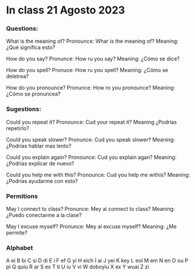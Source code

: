 # In class 21 Agosto 2023

### Questions:

What is the meaning of? 
Pronounce: 
Whar is the meaning of?
Meaning:
¿Qué significa esto?

How do you say?
Pronunce:
How ru you say?
Meaning:
¿Cómo se dice?

How do you spell?
Pronuce:
How ru you spell?
Meaning:
¿Cómo se deletrea?

How do you pronounce?
Pronunce:
How ro you pronounce?
Meaning:
¿Cómo se pronuncea?

### Sugestions:

Could you repeat it?
Pronounce:
Cud your repeat it?
Meaning
¿Podrías repetirlo?

Could you speak slower?
Pronunce:
Cud you speak slower?
Meaning:
¿Podrias hablar mas lento?

Could you explain again?
Pronounce:
Cud you explain agan?
Meaning:
¿Podrias explicar de nuevo?

Could you help me with this?
Pronounce:
Cud you help me withis?
Meaning:
¿Podrías ayudarme con esto?


### Permitions

May I connect to class?
Pronunce:
Mey ai connect to class?
Meaning:
¿Puedo conectarme a la clase?

May I excuse myself?
Pronunce:
Mey ai excuse myself?
Meaning:
¿Me permite?


### Alphabet

A ei
B bi
C si
D di
E i
F ef
G yi
H eich
I ai
J yei
K key
L eol
M em
N en
O ou
P pi
Q quiu
R ar
S es
T ti
U iu
V vi
W doboyiu
X ex
Y wuai
Z zi
